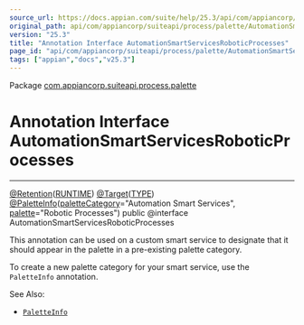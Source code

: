 ```yaml
---
source_url: https://docs.appian.com/suite/help/25.3/api/com/appiancorp/suiteapi/process/palette/AutomationSmartServicesRoboticProcesses.html
original_path: api/com/appiancorp/suiteapi/process/palette/AutomationSmartServicesRoboticProcesses.html
version: "25.3"
title: "Annotation Interface AutomationSmartServicesRoboticProcesses"
page_id: "api/com/appiancorp/suiteapi/process/palette/AutomationSmartServicesRoboticProcesses"
tags: ["appian","docs","v25.3"]
---
```



Package [com.appiancorp.suiteapi.process.palette](package-summary.html)

# Annotation Interface AutomationSmartServicesRoboticProcesses

* * *

[@Retention](https://docs.oracle.com/en/java/javase/17/docs/api/java.base/java/lang/annotation/Retention.html "class or interface in java.lang.annotation")([RUNTIME](https://docs.oracle.com/en/java/javase/17/docs/api/java.base/java/lang/annotation/RetentionPolicy.html#RUNTIME "class or interface in java.lang.annotation")) [@Target](https://docs.oracle.com/en/java/javase/17/docs/api/java.base/java/lang/annotation/Target.html "class or interface in java.lang.annotation")([TYPE](https://docs.oracle.com/en/java/javase/17/docs/api/java.base/java/lang/annotation/ElementType.html#TYPE "class or interface in java.lang.annotation")) [@PaletteInfo](PaletteInfo.html "annotation interface in com.appiancorp.suiteapi.process.palette")([paletteCategory](PaletteInfo.html#paletteCategory\(\))\="Automation Smart Services", [palette](PaletteInfo.html#palette\(\))\="Robotic Processes") public @interface AutomationSmartServicesRoboticProcesses

This annotation can be used on a custom smart service to designate that it should appear in the palette in a pre-existing palette category.

To create a new palette category for your smart service, use the `PaletteInfo` annotation.

See Also:

-   [`PaletteInfo`](PaletteInfo.html "annotation interface in com.appiancorp.suiteapi.process.palette")